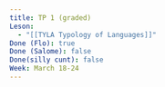 ```yaml
---
title: TP 1 (graded)
Leson:
  - "[[TYLA Typology of Languages]]"
Done (Flo): true
Done (Salome): false
Done(silly cunt): false
Week: March 18-24
---
```

